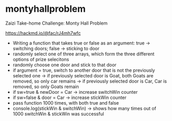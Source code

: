 # montyhallproblem
Zaizi Take-home Challenge: Monty Hall Problem


https://hackmd.io/@fac/rJ4mh7wfc

- Writing a function that takes true or false as an argument: true -> switching doors; false -> sticking to door
- randomly select one of three arrays, which form the three different options of prize selecitons
- randomly choose one door and stick to that door
- if argument = true, switch to another door that is not the previously selected one
 -> if previously selected door is Goat, both Goats are removed, so only car remains
 -> if previously selected door is Car, Car is removed, so only Goats remain
- if sw=true & newDoor = Car -> increase switchWin counter
- if sw=false & door = Car -> increase stickWin counter
- pass function 1000 times, with both true and false
- console.log(stickWin & switchWin)
-> shows how many times out of 1000 switchWin & stickWin was successful
